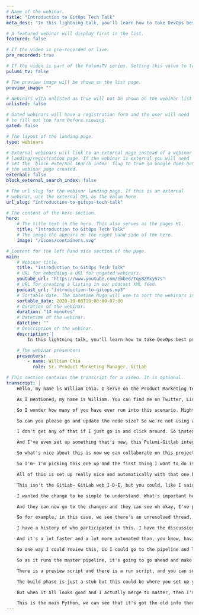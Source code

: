 ```yaml
---
# Name of the webinar.
title: "Introduction to GitOps Tech Talk"
meta_desc: "In this lightning talk, you'll learn how to take DevOps best practices used for application development and apply them to infrastructure automation."

# A featured webinar will display first in the list.
featured: false

# If the video is pre-recorded or live.
pre_recorded: true

# If the video is part of the PulumiTV series. Setting this value to true will list the video in the "PulumiTV" section.
pulumi_tv: false

# The preview image will be shown on the list page.
preview_image: ""

# Webinars with unlisted as true will not be shown on the webinar list
unlisted: false

# Gated webinars will have a registration form and the user will need
# to fill out the form before viewing.
gated: false

# The layout of the landing page.
type: webinars

# External webinars will link to an external page instead of a webinar
# landing/registration page. If the webinar is external you will need
# set the 'block_external_search_index' flag to true so Google does not index
# the webinar page created.
external: false
block_external_search_index: false

# The url slug for the webinar landing page. If this is an external
# webinar, use the external URL as the value here.
url_slug: "introduction-to-gitops-tech-talk"

# The content of the hero section.
hero:
    # The title text in the hero. This also serves as the pages H1.
    title: "Introduction to GitOps Tech Talk"
    # The image the appears on the right hand side of the hero.
    image: "/icons/containers.svg"

# Content for the left hand side section of the page.
main:
    # Webinar title.
    title: "Introduction to GitOps Tech Talk"
    # URL for embedding a URL for ungated webinars.
    youtube_url: "https://www.youtube.com/embed/Tqy8ZMxy57s"
    # URL for creating a listing in our podcast XML feed.
    podcast_url: "introduction-to-gitops.mp3"
    # Sortable date. The datetime Hugo will use to sort the webinars in date order.
    sortable_date: 2020-10-08T10:00:00-07:00
    # Duration of the webinar.
    duration: "14 minutes"
    # Datetime of the webinar.
    datetime: ""
    # Description of the webinar.
    description: |
        In this lightning talk, you'll learn how to take DevOps best practices used for application development such as version control, collaboration, compliance, and CI/CD, and apply them to infrastructure automation.

    # The webinar presenters
    presenters:
        - name: William Chia
          role: Sr. Product Marketing Manager, GitLab

# This section contains the transcript for a video. It is optional.
transcript: |
    Hello, my name is William Chia. I serve on the Product Marketing Team at GitLab. In the next 15 minutes I'm going to show you how to manage E-K-S kubernetes clusters on A-W-S with GitLab and Pulumi using GitOps principles for collaboration and compliance. At the end, I'll walk you through all of the code that I'm using to make it all happen so that you can try it out yourself. To get started let me go ahead and share my screen. This is an introduction to GitOps and I'm happy to be here at the Cloud Engineering Summit.

    As I mentioned, my name is William. You can find me on Twitter, LinkedIn and I would love to connect with you all. And as I mentioned all of the code and links, I'll be showing today, are in this GitLab repository. GitLab dot come slash William Chia slash A-W-S dash P-Y dash E-K-S. I’ve mirrored all the code here so you can check it out yourselves. And if there's anything interesting or you have any questions, please do go ahead and tweet it out. You can tweet me at @TheWilliamChia. Use the hashtag #Cloud EngineeringSummit or hashtag #GitOps.

    So I wonder how many of you have ever run into this scenario. Might be a little familiar. You are logged into the A-W-S console and you need to do some type of infrastructure management, but it's not exactly designed for collaboration. For example, here I have an E-K-S node group that's part of a kubernetes cluster and I can see that it's got a four node maximum with three node desire state. And I've heard from my dev team that this is— this is kind of a bit large. Really this should be smaller or really I only need two nodes. This is a small service doesn't get a lot of traffic.

    So can you please go and update the node size? So we're not using as many resources. Well, one way to do it is I can just click around in a GUI and edit and make the changes and go ahead and save those, but the problem is, who knows about it. How did I know I made the right changes? What kind of review did it go through? Where's the record of the actions taken? And is that record in context of all of my other infrastructure changes? You can see— and for that matter if somebody else wants to do the same thing again, you have the same problem arise, or the same situation arise, and you want to modify the infra to match that, where's the record of that? How do I understand any of those things?

    I don't get any of that if I just go in and click around. So instead what I want to do is, I want to use GitOps, I want to use infrastructure as code using Pulumi to manage this. So let me show you what that looks like. Here I have a repo and I've taken this repo as a sample from Pulumi’s examples. They're all here in this GitHub repo. I happen to use the Python E-K-S one, but if you look at this example, you can find almost any cloud and any language, there's a lot to start with there. Additionally, I've set it up for GitLab’s C-I-C-D and that instruction is here. I'll walk you through this code at the end.

    And I've even set up something that's new, this Pulumi-Gitlab integration. And with this webhook, you get some cool interaction that I’ll show a bit later on in the demo. So let me show you a GitOps workflow to go ahead and update that cluster. The first thing is, let's say someone on our dev team is going to log a new issue in GitLab and they're going to say reduce the node size, using too much power, need less power. Usually we need more power. But in this case we need less power. We want to slim it down.

    So what's nice about this is now we can collaborate on this project. I can leave comments and this sort of thing. And let's say in this case this is a comment bot, but let's just imagine it's someone on the dev team or perhaps a— an engineering manager and they're going to assign the task to me to go pick it up. Maybe send me a note with a tag so that I get a notification. Can you pick this one up? And then if we look at the view from my own GitLab, I can see I probably got a to-do here. And I can see hey, can you pick this one up? So I'll go ahead and take a look at that and I can say @cbot2000, yeah, no prob.

    So I'm— I'm picking this one up and the first thing I want to do is from this issue, I want to create a merge request and what that's going to do is create a new branch for me, so that I can start working on this request and it's going to start a merge request to merge that branch back into master and it's going to tie this to the issue so that when this gets merged it's going to go ahead and close this. Last thing it's going to do is going to mark it as a draft, so people know I'm still working on this and they don't don't merge it automatically.

    All of this is set up really nice and automatically with that one button. So the next thing is, I might check out the branch and work on it locally, but I'm going to go ahead and open this up in my web I-D-E. Here I have my all of my YAML and code set up. I'll walk through this in a little bit when you can see how it works and then I'll show you what it's doing. But in this case, I'm using this Pulumi Python to set the size with infrastructure as code rather than a manual click. So for example, let's set this down to a node size of two, and I'm going to say reduce nodes to two. And go ahead and commit that.

    This isn't the GitLab— GitLab web I-D-E, but you could, like I said, you could do this locally as well. So now I can see that a few things have happened since I've committed that code. It's kicked off a pipeline to go ahead and test that out. So I think this is probably ready. I'm going to mark it is ready and I'm going to go ahead and tag for review @cbot2000 How does this look to you? And even though I'm using a kind of trivial example here, I'm just changing a few nodes.

    I wanted the change to be simple to understand. What's important here is this collaboration. This is how as platform engineers, infrastructure and operations engineers, you can collaborate with each other or collaborate with your dev teams so that you have collaboration between developers, a security team, the operations team, all in one place. So if we look now back at our comment box view of the— of the issue they see, okay here is this related merge request.

    And they can now go to the changes and they can see oh okay, I've put it to two and maybe they might make a comment, you know, looks good, or maybe if there's a question they could provide an in-line suggestion, you know, maybe to make it three instead of two, not 23, but in this case we think that two looks good. We're going to add that comment. And others can add those kind of in-line comments, and what that does is creates an unresolved thread here. So this is really nice because when we go through, we can look at the merge request. And see all of our feedback from our peers.

    So for example, in this case, we see there's an unresolved thread. We're going to jump to that thread. In this case we're just being told this looks good, but maybe it might be something to address and when we address that problem, then we can resolve the thread so we can see, we'll go ahead and resolve the thread. And that'll make the change ready to merge. We can also see that our pipeline passed and it all looks good. What I can do now is, go ahead and merge the code because it's been reviewed and what's really nice about this is in my Git— Git commit history, I have a history of what exact changes were made.

    I have a history of who participated in this. I have the discussion that took place. I was able to collaborate. So even with this small trivial change, I've been able to have a lot of collaboration and even have some compliance capabilities. For example, let's say you might want a lot of people to be able to suggest changes to your infrastructure. Anybody could make a merge request to suggest a change, but you could lock down the permission so that maybe only a few people have that ability to merge or approve. And so this allows you to stay compliant as well with your internal compliance policies, or if you have regulatory compliance.

    And it's a lot faster and a lot more automated than, you know, having that change management meeting. This is a much more modern way to do it. What I can see here is as I've merged, it’s gone and kicked off a pipeline to go ahead and do my master pipeline where I have a build and an infrastructure update. And the last thing that I want to show that's really neat is, here is the Pulumi integration. So even though this comment was left by the comment bot, you can see I didn't leave it. This was done via the integration and what it's done is set the Pulumi plan output directly as a comment.

    So one way I could review this, is I could go to the pipeline and look at the actual job. And I can see the job that's run. I can even go to the permalink which is really nice. I can open this up inside of Pulumi console. I get a lot of nice changes here. I can see what was updated, but instead of having to make all of those clicks and all of those steps, with that one webhook that we set up, we get a comment here to show us what the update and what the change was made from Pulumi.

    So as it runs the master pipeline, it's going to go ahead and make those changes, update those in my cluster. We’ll take a look at those in just a moment. Let me walk you through some of the code. So as I mentioned, I started with the basic A-W-S Python E-K-S example that I just downloaded off the repository and I just made a few changes. One of the changes was I added the GitLab C-I-C-D configuration and this added three scripts here. A setup script, which basically just logs into Pulumi. So when this setup script runs, it's going to log me in.

    There is a preview script and there is a run script, and you can see these are exactly the same. The only difference is this one runs Pulumi Preview. So it's going to show me the changes, but not actually enact them, and this one actually runs Pulumi Up and go ahead— go ahead and make the changes. And this is my GitLab C-I YAML file. So this is the file that is configuring these pipelines that are running. You can see I've got two stages here, a build an infrastructure update.

    The build phase is just a stub but this could be where you set up your U-I, your service, and the infrastructure update is the one we care about. So what we're doing here is on the master branch we are running the Run Pulumi, or the Pulumi Up script, to enact the changes. And on the merge request we're running the preview. So when we have a merge request, this is the test, I just want to see the preview. I don't, you know, every time I make a change in a merge request, I don't want it to actually go in and enact those changes, I just want to preview them.

    But when it all looks good and I actually merge to master, then I'm actually going to run the Pulumi Up and enact those changes on A-W-S. And the last thing I'll point out, a really nice feature, is that in order to make this really easy is I've just pulled the Pulumi Python image off of Docker Hub, so that it already has Pulumi installed when it goes to run my C-C-D. It just pulls in this image and it can just start executing these commands. That's a— that's the basic setup.

    This is the main Python, we can see that it's got the old info there, but if I do a Git pull, it'll— it'll pull my changes and I can see, there we go, now it's updated. And let's go take a look at that master branch. It looks like it has finished running. It's completed successfully and in theory, if it's all goes well, and we look at our A-W-S cluster, we can see we now have two nodes. It's the same change. But in this case, we've done it in a way that's collaboration. We've done it through compliance. We call this GitOps. Operations by Git request. Thanks a lot for watching. Please do reach out to me on Twitter and have an excellent day. Cheers.
---
```

